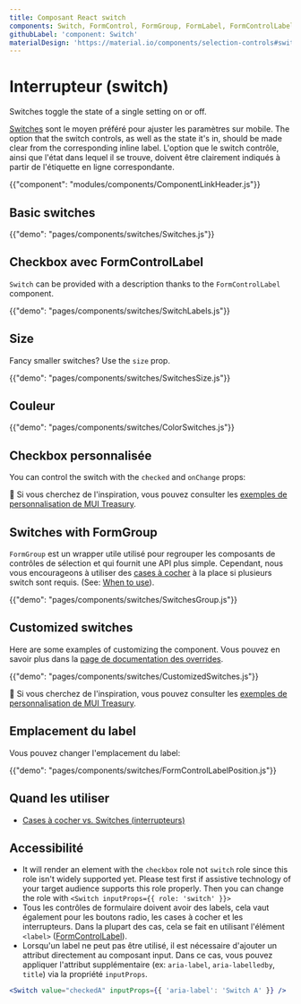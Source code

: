 ```yaml
---
title: Composant React switch
components: Switch, FormControl, FormGroup, FormLabel, FormControlLabel
githubLabel: 'component: Switch'
materialDesign: 'https://material.io/components/selection-controls#switches'
---
```


# Interrupteur (switch)

<p class="description">Switches toggle the state of a single setting on or off.</p>

[Switches](https://material.io/design/components/selection-controls.html#switches) sont le moyen préféré pour ajuster les paramètres sur mobile. The option that the switch controls, as well as the state it's in, should be made clear from the corresponding inline label. L'option que le switch contrôle, ainsi que l'état dans lequel il se trouve, doivent être clairement indiqués à partir de l'étiquette en ligne correspondante.

{{"component": "modules/components/ComponentLinkHeader.js"}}

## Basic switches

{{"demo": "pages/components/switches/Switches.js"}}

## Checkbox avec FormControlLabel

`Switch` can be provided with a description thanks to the `FormControlLabel` component.

{{"demo": "pages/components/switches/SwitchLabels.js"}}

## Size

Fancy smaller switches? Use the `size` prop.

{{"demo": "pages/components/switches/SwitchesSize.js"}}

## Couleur

{{"demo": "pages/components/switches/ColorSwitches.js"}}

## Checkbox personnalisée

You can control the switch with the `checked` and `onChange` props:

🎨 Si vous cherchez de l'inspiration, vous pouvez consulter les [exemples de personnalisation de MUI Treasury](https://mui-treasury.com/styles/switch).

## Switches with FormGroup

`FormGroup` est un wrapper utile utilisé pour regrouper les composants de contrôles de sélection et qui fournit une API plus simple. Cependant, nous vous encourageons à utiliser des [cases à cocher](/components/checkboxes/) à la place si plusieurs switch sont requis. (See: [When to use](#when-to-use)).

{{"demo": "pages/components/switches/SwitchesGroup.js"}}

## Customized switches

Here are some examples of customizing the component. Vous pouvez en savoir plus dans la [page de documentation des overrides](/customization/how-to-customize/).

{{"demo": "pages/components/switches/CustomizedSwitches.js"}}

🎨 Si vous cherchez de l'inspiration, vous pouvez consulter les [exemples de personnalisation de MUI Treasury](https://mui-treasury.com/styles/switch).

## Emplacement du label

Vous pouvez changer l'emplacement du label:

{{"demo": "pages/components/switches/FormControlLabelPosition.js"}}

## Quand les utiliser

- [Cases à cocher vs. Switches (interrupteurs)](https://uxplanet.org/checkbox-vs-toggle-switch-7fc6e83f10b8)

## Accessibilité

- It will render an element with the `checkbox` role not `switch` role since this role isn't widely supported yet. Please test first if assistive technology of your target audience supports this role properly. Then you can change the role with `<Switch inputProps={{ role: 'switch' }}>`
- Tous les contrôles de formulaire doivent avoir des labels, cela vaut également pour les boutons radio, les cases à cocher et les interrupteurs. Dans la plupart des cas, cela se fait en utilisant l'élément `<label>` ([FormControlLabel](/api/form-control-label/)).
- Lorsqu'un label ne peut pas être utilisé, il est nécessaire d'ajouter un attribut directement au composant input. Dans ce cas, vous pouvez appliquer l'attribut supplémentaire (ex: `aria-label`, `aria-labelledby`, `title`) via la propriété `inputProps`.

```jsx
<Switch value="checkedA" inputProps={{ 'aria-label': 'Switch A' }} />
```
